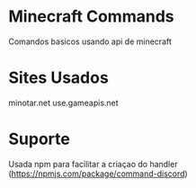 # Minecraft Commands
Comandos basicos usando api de minecraft

# Sites Usados
minotar.net
use.gameapis.net
# Suporte
Usada npm para facilitar a criaçao do handler (https://npmjs.com/package/command-discord)

